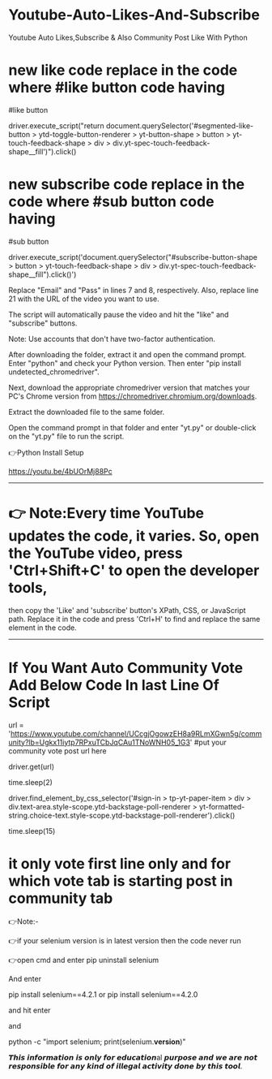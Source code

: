 # Youtube-Auto-Likes-And-Subscribe

Youtube Auto Likes,Subscribe & Also Community Post Like With Python

# new like code replace in the code where #like button code having

#like button

driver.execute_script("return document.querySelector('#segmented-like-button > ytd-toggle-button-renderer > yt-button-shape > button > yt-touch-feedback-shape > div > div.yt-spec-touch-feedback-shape__fill')").click()

# new subscribe code replace in the code where #sub button code having

#sub button

driver.execute_script('document.querySelector("#subscribe-button-shape > button > yt-touch-feedback-shape > div > div.yt-spec-touch-feedback-shape__fill").click()') 

Replace "Email" and "Pass" in lines 7 and 8, respectively. Also, replace line 21 with the URL of the video you want to use. 

The script will automatically pause the video and hit the "like" and "subscribe" buttons.

Note: Use accounts that don't have two-factor authentication.

After downloading the folder, extract it and open the command prompt. Enter "python" and check your Python version. Then enter "pip install undetected_chromedriver".

Next, download the appropriate chromedriver version that matches your PC's Chrome version from https://chromedriver.chromium.org/downloads.

Extract the downloaded file to the same folder.

Open the command prompt in that folder and enter "yt.py" or double-click on the "yt.py" file to run the script.

👉Python Install Setup

https://youtu.be/4bUOrMj88Pc

------------------------------------------------------------------------

# 👉 Note:Every time YouTube updates the code, it varies. So, open the YouTube video, press 'Ctrl+Shift+C' to open the developer tools,
then copy the 'Like' and 'subscribe' button's XPath, CSS, or JavaScript path. Replace it in the code and press 'Ctrl+H' to find and replace the same element in the code.

----------------------------------------------------------------------

# If You Want Auto Community Vote Add Below Code In last Line Of Script 

url = 'https://www.youtube.com/channel/UCcgjOgowzEH8a9RLmXGwn5g/community?lb=Ugkx11iytp7RPxuTCbJqCAu1TNoWNH05_1G3' #put your community vote post url here

driver.get(url)

time.sleep(2)

driver.find_element_by_css_selector('#sign-in > tp-yt-paper-item > div > div.text-area.style-scope.ytd-backstage-poll-renderer > yt-formatted-string.choice-text.style-scope.ytd-backstage-poll-renderer').click()

time.sleep(15)

# it only vote first line only and for which vote tab is starting post in community tab

👉Note:-

👉if your selenium version is in latest version then 
the code never run 

👉open cmd and enter pip uninstall selenium

And enter 

pip install selenium==4.2.1
or
pip install selenium==4.2.0

and hit enter 

and 

python -c "import selenium; print(selenium.__version__)"
<to check the current version of selenium>

𝙏𝙝𝙞𝙨 𝙞𝙣𝙛𝙤𝙧𝙢𝙖𝙩𝙞𝙤𝙣 𝙞𝙨 𝙤𝙣𝙡𝙮 𝙛𝙤𝙧 𝙚𝙙𝙪𝙘𝙖𝙩𝙞𝙤𝙣al 𝙥𝙪𝙧𝙥𝙤𝙨𝙚 𝙖𝙣𝙙 𝙬𝙚 𝙖𝙧𝙚 𝙣𝙤𝙩 𝙧𝙚𝙨𝙥𝙤𝙣𝙨𝙞𝙗𝙡𝙚 𝙛𝙤𝙧 𝙖𝙣𝙮 𝙠𝙞𝙣𝙙 𝙤𝙛 𝙞𝙡𝙡𝙚𝙜𝙖𝙡 𝙖𝙘𝙩𝙞𝙫𝙞𝙩𝙮 𝙙𝙤𝙣𝙚 𝙗𝙮 𝙩𝙝𝙞𝙨 𝙩𝙤𝙤𝙡.






